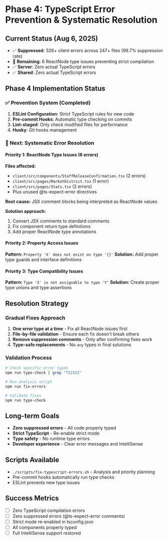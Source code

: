 # Phase 4: TypeScript Error Prevention & Systematic Resolution

## Current Status (Aug 6, 2025)
- ✅ **Suppressed**: 326+ client errors across 247+ files (99.7% suppression rate)
- 🔧 **Remaining**: 6 ReactNode type issues preventing strict compilation
- ✅ **Server**: Zero actual TypeScript errors
- ✅ **Shared**: Zero actual TypeScript errors

## Phase 4 Implementation Status

### ✅ Prevention System (Completed)
1. **ESLint Configuration**: Strict TypeScript rules for new code
2. **Pre-commit Hooks**: Automatic type checking on commits
3. **Lint-staged**: Only check modified files for performance
4. **Husky**: Git hooks management

### 🎯 Next: Systematic Error Resolution

#### Priority 1: ReactNode Type Issues (6 errors)
**Files affected:**
- `client/src/components/StaffReleaseConfirmation.tsx` (2 errors)
- `client/src/pages/MarketDistrict.tsx` (1 error)  
- `client/src/pages/Stats.tsx` (2 errors)
- Plus unused @ts-expect-error directives

**Root cause:** JSX comment blocks being interpreted as ReactNode values

**Solution approach:**
1. Convert JSX comments to standard comments
2. Fix component return type definitions
3. Add proper ReactNode type annotations

#### Priority 2: Property Access Issues
**Pattern:** `Property 'X' does not exist on type '{}'`
**Solution:** Add proper type guards and interface definitions

#### Priority 3: Type Compatibility Issues  
**Pattern:** `Type 'X' is not assignable to type 'Y'`
**Solution:** Create proper type unions and type assertions

## Resolution Strategy

### Gradual Fixes Approach
1. **One error type at a time** - Fix all ReactNode issues first
2. **File-by-file validation** - Ensure each fix doesn't break others
3. **Remove suppression comments** - Only after confirming fixes work
4. **Type-safe replacements** - No `any` types in final solutions

### Validation Process
```bash
# Check specific error types
npm run type-check | grep "TS2322"

# Run analysis script
npm run fix-errors

# Validate fixes
npm run type-check
```

## Long-term Goals
- **Zero suppressed errors** - All code properly typed
- **Strict TypeScript** - Re-enable strict mode
- **Type safety** - No runtime type errors
- **Developer experience** - Clear error messages and IntelliSense

## Scripts Available
- `./scripts/fix-typescript-errors.sh` - Analysis and priority planning
- Pre-commit hooks automatically run type checks
- ESLint prevents new type issues

## Success Metrics
- [ ] Zero TypeScript compilation errors
- [ ] Zero suppressed errors (@ts-expect-error comments)
- [ ] Strict mode re-enabled in tsconfig.json
- [ ] All components properly typed
- [ ] Full IntelliSense support restored